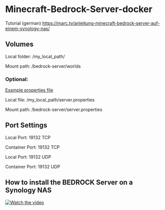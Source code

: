 # Minecraft-Bedrock-Server-docker

Tutorial (german) https://marc.tv/anleitung-minecraft-bedrock-server-auf-einem-synology-nas/

## Volumes 

Local folder: /my_local_path/

Mount path: /bedrock-server/worlds

### Optional:
[Example properties file](https://github.com/mtoensing/Docker-Minecraft-Bedrock-Server/blob/master/server.properties)

Local file: /my_local_path/server.properties

Mount path: /bedrock-server/server.properties

## Port Settings

Local Port: 19132 TCP

Container Port: 19132 TCP


Local Port: 19132 UDP

Container Port: 19132 UDP

## How to install the BEDROCK Server on a Synology NAS

[![Watch the video](https://img.youtube.com/vi/jbyuWkF0RNQ/hqdefault.jpg)](https://youtu.be/jbyuWkF0RNQ)
